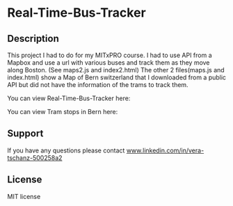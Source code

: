 # Real-Time-Bus-Tracker

## Description

This project I had to do for my MITxPRO course. I had to use API from a Mapbox and use a url with various buses and track them as they move along Boston. (See maps2.js and index2.html)
The other 2 files(maps.js and index.html) show a Map of Bern switzerland that I downloaded from a public API but did not have the information of the trams to track them.

You can view Real-Time-Bus-Tracker here:

You can view Tram stops in Bern here:

## Support

If you have any questions please contact www.linkedin.com/in/vera-tschanz-500258a2

## License

MIT license

